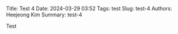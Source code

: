 Title: Test 4
Date: 2024-03-29 03:52
Tags: test
Slug: test-4
Authors: Heejeong Kim
Summary: test-4

Test